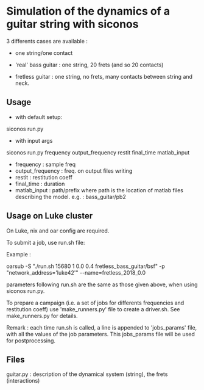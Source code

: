 # Simulation of the dynamics of a guitar string with siconos


3 differents cases are available :

- one string/one contact

- 'real' bass guitar : one string, 20 frets (and so 20 contacts)

- fretless guitar : one string, no frets, many contacts between string and neck.



## Usage

* with default setup:

siconos run.py 

* with input args

siconos run.py frequency output_frequency restit final_time matlab_input

- frequency : sample freq
- output_frequency : freq. on output files writing
- restit : restitution coeff
- final_time : duration
- matlab_input : path/prefix where path is the location of matlab files describing the model. e.g. : bass_guitar/pb2


## Usage on Luke cluster
On Luke, nix and oar config are required.

To submit a job, use run.sh file:

Example :

oarsub -S "./run.sh 15680 1 0.0 0.4 fretless_bass_guitar/bsf" -p "network_address='luke42'" --name=fretless_2018_0.0

parameters following run.sh are the same as those given above, when using siconos run.py.


To prepare a campaign (i.e. a set of jobs for differents frequencies and restitution coeff) use 'make_runners.py' file
to create a driver.sh. See make_runners.py for details.

Remark : each time run.sh is called, a line is appended to 'jobs_params' file, with all the values of the job parameters.
This jobs_params file will be used for postprocessing.





## Files

guitar.py : description of the dynamical system (string), the frets (interactions)
